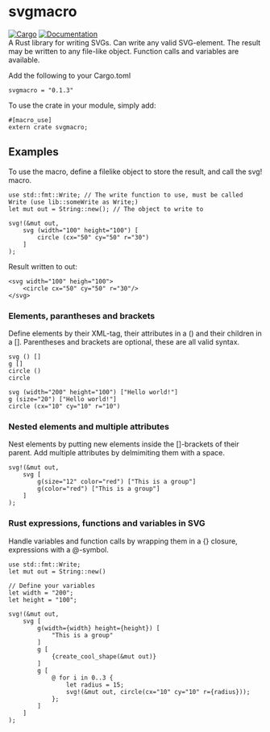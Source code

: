 # svgmacro
[![Cargo](https://img.shields.io/crates/v/svgmacro.svg)](https://crates.io/crates/svgmacro) 
[![Documentation](https://docs.rs/svgmacro/badge.svg)](https://docs.rs/svgmacro/)
<br>
A Rust library for writing SVGs. Can write any valid SVG-element.
The result may be written to any file-like object.
Function calls and variables are available.

Add the following to your Cargo.toml
```
svgmacro = "0.1.3"
```

To use the crate in your module, simply add:
```
#[macro_use]
extern crate svgmacro;
```

## Examples
To use the macro, define a filelike object to store the result, and call the svg! macro.
```
use std::fmt::Write; // The write function to use, must be called Write (use lib::someWrite as Write;)
let mut out = String::new(); // The object to write to

svg!(&mut out,
    svg (width="100" height="100") [
        circle (cx="50" cy="50" r="30")
    ]
);
```
Result written to out:
```
<svg width="100" heigh="100">
    <circle cx="50" cy="50" r="30"/>
</svg>
```
### Elements, parantheses and brackets
Define elements by their XML-tag, their attributes in a () and their children in a [].
Parentheses and brackets are optional, these are all valid syntax.
```
svg () []
g []
circle ()
circle 

svg (width="200" height="100") ["Hello world!"]
g (size="20") ["Hello world!"]
circle (cx="10" cy="10" r="10")
```
### Nested elements and multiple attributes
Nest elements by putting new elements inside the []-brackets of their parent.
Add multiple attributes by delmimiting them with a space.

```
svg!(&mut out,
    svg [
        g(size="12" color="red") ["This is a group"]
        g(color="red") ["This is a group"]
    ]
);
```
### Rust expressions, functions and variables in SVG
Handle variables and function calls by wrapping them in a {} closure, expressions with a @-symbol.
```
use std::fmt::Write;
let mut out = String::new()

// Define your variables
let width = "200";
let height = "100";

svg!(&mut out,
    svg [
        g(width={width} height={height}) [
            "This is a group"
        ]
        g [
            {create_cool_shape(&mut out)}        
        ]
        g [
            @ for i in 0..3 {
                let radius = 15;
                svg!(&mut out, circle(cx="10" cy="10" r={radius}));
            }; 
        ]
    ]
);
```
